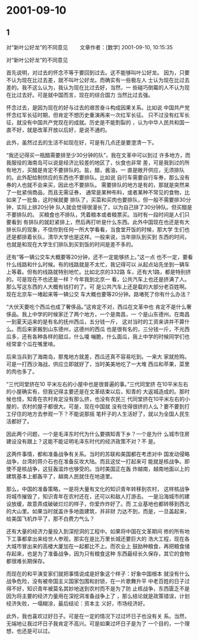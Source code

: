 # 2001-09-10

## 1

对“新叶公好龙”的不同意见   　　文章作者：[数学] 2001-09-10, 10:15:35 

对“新叶公好龙”的不同意见 

首先说明，对过去的怀念不等于要回到过去。这不能够叫叶公好龙。 因为，只要不认为现在比过去差，就不叫叶公好龙。而确实有一些极左人 士认为现在比过去差的。我不这么认为，我认为现在比过去好，当然，一 些碰巧倒霉的人不认为现在比过去好。可是就中国而言，现在的综合国力 当然比过去强。 

怀念过去，是因为现在的好与过去的艰苦奋斗构成因果关系。比如说 中国共产党怀念红军长征时期，但肯定不想历史重演再来一次红军长征。 只不过没有红军长征，就没有中国共产党现在的成就。历史是不能割裂的 ，认为中华人民共和国一直不好，就是改革开放以后好，是说不通的。 

此外，虽然过去的生活不如现在好，可是有几点还是要澄清一下。 

“我还记得买一瓶醋需要排至少30分钟的队”，我在文革中可以到过 许多地方，而我服役的海南岛可以说是经济比较差的地区了，伙食也非常 差，可是我到过的所有地方，买醋是肯定不要排队的。盐，醋，酱油，一 直是敞开供应，无须排队的。此外配给制供应的东西也不要排队。比如说 自行车需要自行车券，那么没有券的人也就不会来买，因此也不要排队。 需要排队的地方是有的，那就是突然来了一批紧俏商品，而且无需证券， 通常是某种布料，或者某种不常见的食物，比如来了一批鱼，这时候就要 排队了，买菜和买肉也要排队，但一般不需要排30分钟，实际上排20分钟 队人就会觉得很漫长了，以为自己排了30分钟队。但买醋是不要排队的。 买粮食也不排队，凭着粮本或者粮票买。当时有一段时间是人们只要看到 有排队的就赶紧排上，然后再打听是什么东西。此外中国现在也还是有大 排长队的现象，不信你到任何一所大学看看，当食堂开饭的时候，那大学 生们也还是都排着长队，清华大学也是这样。一般来说，当年排队到买到 东西的时间，也就是和现在大学生们排队到买到饭的时间是差不多的。 

还有“等一辆公交车大概要等20分钟，还不一定能够挤上。”这一点 也不一定，要看什么线路和什么时候。有的线路就是不太忙，我记得可以 从起点站先坐到一辆车上等着。但有的线路就特别地忙。比如北京的332路 车，还有大1路，都是特别挤的。可是现在不也还是一样？今年我到北京一 看，公共汽车上也还是挤满了人。那么写这东西的人大概有钱打的了。可 是公共汽车上还是载的大部分老百姓啊。现在北京车一堵起来等一辆公交 车大概也要等20分钟。路堵死了你有什么办法？ 

“大伏天要吃个西瓜也成了奢侈品。”这肯定不对，西瓜在文革中也 肯定不是什么奢侈品。我上中学的时候家迁了两个地方，一个是南昌，一 个是山东德州。在南昌一到夏天运来的是有名的抚州西瓜，五分钱一斤， 这对当时的工资来讲并不算什么。而后来家搬到山东德州，这德州的西瓜 也是很有名的，三分钱一斤，不光西瓜多，还有各种各样的甜瓜，什么嗄 嘣脆，什么面瓜，我上中学的时候同学们也经常拿个瓜在嘴里啃。 

后来当兵到了海南岛，那鬼地方就差，西瓜还真不容易吃到。一来大 家就抢购。可是一打西沙海战，供应立即就好了，当时美美地吃了一大堆 西瓜和苹果，菜里的肉也多了。 

“三代同堂挤在10 平米左右的小屋中也是很普遍的事。”三代同堂挤 在10平米左右的小屋确实有，但我记得主要还是在文革结束以后，知青的 大返城造成的。那时候也怪，知青在农村肯定没有那么挤，也没有农民三 代同堂挤在10平米左右的小屋的，农村的屋子都很大。可是，现在中国就 没有住得很挤的人么？要不要到打工仔住的地方去参观一下？不能说那摇 笔杆子的人生活好了，就以为全国人民生活都好了。 

因此两个问题，一个是毛泽东时代为什么要搞知青下乡？一个是为什 么城市住房建设没有跟上？这能不能证明毛泽东时代的经济政策不对？不 是。 

这两件事情，都和准备战争有关系。当时的苏联和美国都在考虑对中 国发动侵略战争，台湾的蒋介石也在准备反攻大陆。而且这仗一打起来可 能就是核战争。即使不是核战争，这狂轰滥炸也够受的。当时美国正在轰 炸越南，越南地面以上的建筑基本上都轰平了，越南人民就住在地道里。 

那么，中国的准备策略，一是将大量有文化的知识青年转移到农村， 这样核战争将城市摧毁了，知识青年在农村还在，还可以和敌人打游击。 一是沿海城市的建设放缓，故意弄成破破烂烂的样子，你爱炸炸好了。而 工业基地也都转移到西北的大山里。如果当时就盖许多地面建筑，并非财 力达不到，而是，一旦盖起来，给美国飞机炸平了，那不白费力气么？ 

还有大量的经济力量投入到深挖洞的工程中。如果将中国在文革期间 修的所有地下工事都拿出来给世人参观，那实在是比万里长城还要巨大的 浩大工程，现在各大城市冒出来的高楼大厦加在一起都比不上。而农业上 鼓励种粮食，再把粮食储存起来，也是为了准备战争，因为只有粮食这种 东西最经长久保存，其它的食物都很难长期保存。 

而现在的和平演变家们就把事情说成是好象这个样子：好象中国根本 就没有什么战争危险，没有被帝国主义国家包围和封锁，在一片歌舞升平 中老百姓的日子过得不好，知识青年被莫名其妙地送到农村而不是为了防 止核战争，东西匮乏不是因为将主要的经济力量用在深挖洞准备战争上了 ，那么结论就是政策错误，计划经济失败，一塌糊涂，最后结论：资本主 义好，市场经济好。 

此外，我也喜欢过好日子。可是在一定的情况下过过坏日子也没有关 系。当然，无端地让我过坏日子我肯定不高兴。可是如果过坏日子是为了 一个目的，一个理想，也还是可以过。   





